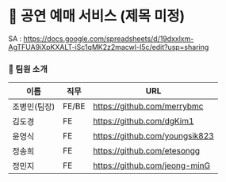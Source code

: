 # 📅 공연 예매 서비스 (제목 미정)

SA : https://docs.google.com/spreadsheets/d/19dxxlxm-AgTFUA9iXpKXALT-iSc1qMK2z2macwl-I5c/edit?usp=sharing </br>

### 👩 팀원 소개
| 이름 | 직무 | URL |
| ------ | ---- | ---- |
| 조병민(팀장) | FE/BE |https://github.com/merrybmc |
| 김도경 | FE |https://github.com/dgKim1 |
| 윤영식 | FE |https://github.com/youngsik823 |
| 정송희 | FE |https://github.com/etesongg |
| 정민지 | FE |https://github.com/jeong-minG |
